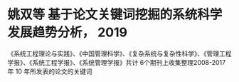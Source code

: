# 姚双等 基于论文关键词挖掘的系统科学发展趋势分析， 2019

《系统工程理论与实践》、《中国管理科学》、《复杂系统与复杂性科学》、《管理工程学报》、《系统工程学报》、《系统管理学报》共计 6个期刊上收集整理2008-2017 年 10 年所发表的论文的关键词
